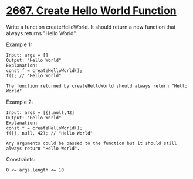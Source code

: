 # [2667. Create Hello World Function](https://leetcode.com/problems/create-hello-world-function)

Write a function createHelloWorld. It should return a new function that always returns "Hello World".
 

Example 1:
```
Input: args = []
Output: "Hello World"
Explanation:
const f = createHelloWorld();
f(); // "Hello World"

The function returned by createHelloWorld should always return "Hello World".
```
Example 2:
```
Input: args = [{},null,42]
Output: "Hello World"
Explanation:
const f = createHelloWorld();
f({}, null, 42); // "Hello World"

Any arguments could be passed to the function but it should still always return "Hello World".
```

Constraints:
```
0 <= args.length <= 10
```